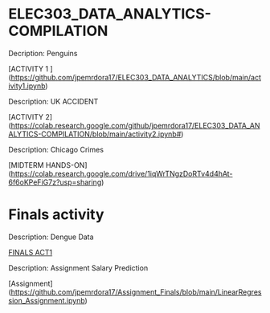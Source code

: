 # ELEC303_DATA_ANALYTICS-COMPILATION

Decription: Penguins

[ACTIVITY 1 ] (https://github.com/jpemrdora17/ELEC303_DATA_ANALYTICS/blob/main/activity1.ipynb)


Description: UK ACCIDENT 

[ACTIVITY 2] (https://colab.research.google.com/github/jpemrdora17/ELEC303_DATA_ANALYTICS-COMPILATION/blob/main/activity2.ipynb#)

Description: Chicago Crimes 

[MIDTERM HANDS-ON] (https://colab.research.google.com/drive/1iqWrTNgzDoRTv4d4hAt-6f6oKPeFiG7z?usp=sharing)


# Finals activity

Description: Dengue Data 

[FINALS ACT1](https://github.com/jpemrdora17/ELEC03-ACTNO1_FINALS)

Description: Assignment Salary Prediction

[Assignment] (https://github.com/jpemrdora17/Assignment_Finals/blob/main/LinearRegression_Assignment.ipynb)

